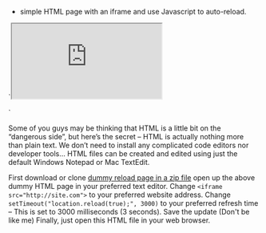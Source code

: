 - simple HTML page with an iframe and use Javascript to auto-reload.

`<iframe src="http://site.com"></iframe>
<script>setTimeout("location.reload(true);", 3000);</script>`

Some of you guys may be thinking that HTML is a little bit on the “dangerous side”, but here’s the secret – HTML is actually nothing more than plain text. We don’t need to install any complicated code editors nor developer tools… HTML files can be created and edited using just the default Windows Notepad or Mac TextEdit.

First download or clone <a href="https://github.com/VoltDevelopment/Auto-Refresh/blob/main/AutoRefresh.html" target="_blank" rel="noopener noreferrer">dummy reload page in a zip file</a>
open up the above dummy HTML page in your preferred text editor.
Change `<iframe src="http://site.com">` to your preferred website address.
Change `setTimeout("location.reload(true);", 3000)` to your preferred refresh time – This is set to 3000 milliseconds (3 seconds).
Save the update (Don't be like me)
Finally, just open this HTML file in your web browser.
